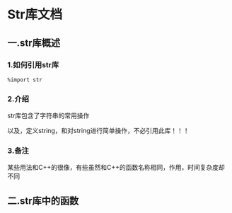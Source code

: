 # Str库文档

## 一.str库概述

### 1.如何引用str库

``` alolang
%import str
```

### 2.介绍

str库包含了字符串的常用操作

以及，定义string，和对string进行简单操作，不必引用此库！！！

### 3.备注

某些用法和C++的很像，有些虽然和C++的函数名称相同，作用，时间复杂度却不同

## 二.str库中的函数
